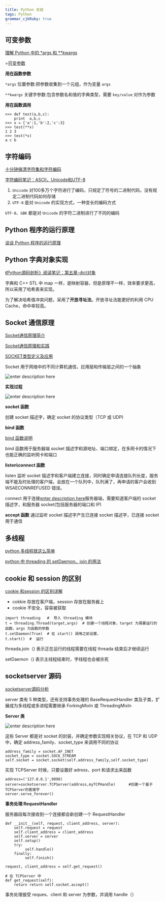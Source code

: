 ```yaml
---
title: Python 总结
tags: Python
grammar_cjkRuby: true
---
```




##  可变参数
[理解 Python 中的 *args 和 **kwargs][1]

=[可变参数][2]

**用在函数参数**

`*args` 位置参数:把参数收集到一个元组，作为变量 `args`

`**kwargs` 关键字参数:包含参数名和值的字典类型，需要 `key/value` 对作为参数

**用在函数调用**
```python?linenums
>>> def test(a,b,c):
	print  a,b,c
>>> x = {'a':1,'b':2,'c':3}
>>> test(**x)
1 2 3
>>> test(*x) 
a c b
```

##  字符编码

[十分钟搞清字符集和字符编码][3]

[字符编码笔记：ASCII，Unicode和UTF-8][4]


 1. `Unicode` 对100多万个字符进行了编码，只规定了符号的二进制代码，没有规定二进制代码如何存储
 2. `UTF-8` 是对 `Unicode` 的实现方式，一种变长的编码方式


`UTF-8`、`GBK` 都是对 `Unicode` 的字符二进制进行了不同的编码


##  Python 程序的运行原理
[谈谈 Python 程序的运行原理][5]



##  Python 字典对象实现
[《Python源码剖析》阅读笔记：第五章-dict对象][6]


字典和 C++ STL 中 map 一样，是映射容器，但是原理不一样，效率要求更高，所以采用了哈希表来实现。

为了解决哈希值冲突问题，采用了**开放寻址法**。开放寻址法能更好的利用 CPU Cache，命中率较高。


##  Socket 通信原理
[Socket通信原理简介][7]

[ Socket通信原理和实践][8]

[SOCKET类型定义及应用][9]

Socket 用于网络中的不同计算机通信，应用层和传输层之间的一个抽象

![enter description here][10]

**实现过程**

![enter description here][11]

**socket 函数**

创建 socket 描述字，确定 socket 的协议类型（TCP 或 UDP)

**bind 函数**

[bind 函数说明][12]

bind 函数用于服务器端 socket 描述字和源地址、端口绑定，在多网卡的情况下也能正确的监听网卡和端口

**listen\connect 函数**

listen 监听 socket 描述字和客户端建立连接，同时确定申请连接队列长度，服务端不能及时处理的客户端，会放在一个队列中，队列满了，再申请的客户会收到 WSAECONNREFUSED 错误。

connect 用于连接[enter description here][13]服务器端，需要知道客户端的 socket 描述字，和服务器 socket(包括服务器的端口和 IP)


**accept 函数**
通过监听 socket 描述字产生已连接 socket 描述字，已连接 socket 用于通信


##  多线程
[python 多线程就这么简单][14]

[python 中 threading 的 setDaemon、join 的用法][15]


##  cookie 和 session 的区别

[cookie 和session 的区别详解][16]

* cokkie 存放在客户端，session 存放在服务器上
* cookie 不安全，容易被获取


```python?linenums
import threading   #  导入 threading 模块
t = threading.Thread(target,args)  # 创建一个线程对象，target 为需要运行的函数，args 为函数的参数
t.setDaemon(True)  # 在 start() 调用之前设置，
t.start()  #  运行
```

threada.join（) 表示正在运行的线程需要在线程 threada 结束后才继续运行

setDaemon（) 表示主线程结束时，字线程也会被杀死

##  socketserver 源码
[socketserver源码分析][17]

server 类有 5 种类型，还有支持事务处理的 BaseRequestHandler 类及子类，扩展成为多线程或多进程需要继承 ForkingMixIn 或 ThreadingMixIn

**Server 类**

![enter description here][18]

这些 Server 都是对 socket 的封装，并确定参数实现相关协议，在 TCP 和 UDP 中，确定 address_family、socket_type 来调用不同的协议

```python?linenums
address_family = socket.AF_INET
socket_type = socket.SOCK_STREAM
self.socket = socket.socket(self.address_family,self.socket_type)
```

实现 TCPServer 时候，只要设置好 adress、port 和请求出来函数

```python?linenums
address=('127.0.0.1',9098)
server=socketserver.TCPServer(address,myTCPHandle)      #创建一个基于TCPServer的套接字
server.serve_forever() 
```

**事务处理 RequestHandler**

服务器段每次接收到一个连接都会新创建一个 RequestHandler

```python?linenums
def __init__(self, request, client_address, server):
    self.request = request
    self.client_address = client_address
    self.server = server
    self.setup()
    try:
         self.handle()
    finally:
         self.finish()

request, client_address = self.get_request()

# 在 TCPServer 中
def get_request(self):
    return return self.socket.accept()

```
事务处理接受 reques、client 和 server 为参数，并调用 handle（） 


  [1]: http://kodango.com/variable-arguments-in-python
  [2]: .//Passing%20arguments%20to%20Python%20functions1.pdf
  [3]: http://cenalulu.github.io/linux/character-encoding/
  [4]: http://www.ruanyifeng.com/blog/2007/10/ascii_unicode_and_utf-8.html
  [5]: https://www.restran.net/2015/10/22/how-python-code-run/
  [6]: http://blog.csdn.net/digimon/article/details/7875789
  [7]: http://www.jianshu.com/p/90348ef3f41e
  [8]: http://blog.csdn.net/jiajia4336/article/details/8798421
  [9]: http://blog.163.com/alice_leee/blog/static/167106323201062332816623/
  [10]: ./images/1466861848287.jpg "1466861848287.jpg"
  [11]: ./images/1466861895747.jpg "1466861895747.jpg"
  [12]: http://www.cnblogs.com/nightwatcher/archive/2011/07/03/2096717.html
  [13]: http://blog.sina.com.cn/s/blog_9f488855010198vn.html
  [14]: http://www.cnblogs.com/fnng/p/3670789.html
  [15]: http://blog.sina.com.cn/s/blog_9f488855010198vn.html
  [16]: http://www.cnblogs.com/shiyangxt/archive/2008/10/07/1305506.html
  [17]: http://www.blogs8.cn/posts/Wx8G9b8
  [18]: ./images/1466930857819.jpg "1466930857819.jpg"
